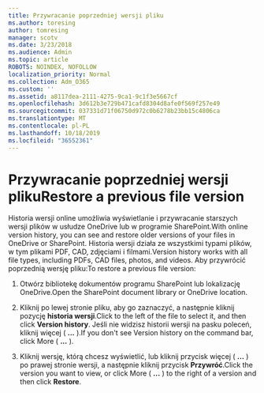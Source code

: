```yaml
---
title: Przywracanie poprzedniej wersji pliku
ms.author: toresing
author: tomresing
manager: scotv
ms.date: 3/23/2018
ms.audience: Admin
ms.topic: article
ROBOTS: NOINDEX, NOFOLLOW
localization_priority: Normal
ms.collection: Adm_O365
ms.custom: ''
ms.assetid: a8117dea-2111-4275-9ca1-9c1f3e5667cf
ms.openlocfilehash: 3d612b3e729b471cafd8304d8afe0f569f257e49
ms.sourcegitcommit: 037331d71f06750d972c0b6278b23bb15c4806ca
ms.translationtype: MT
ms.contentlocale: pl-PL
ms.lasthandoff: 10/18/2019
ms.locfileid: "36552361"
---
```

# <a name="restore-a-previous-file-version"></a><span data-ttu-id="d91e2-102">Przywracanie poprzedniej wersji pliku</span><span class="sxs-lookup"><span data-stu-id="d91e2-102">Restore a previous file version</span></span>

<span data-ttu-id="d91e2-103">Historia wersji online umożliwia wyświetlanie i przywracanie starszych wersji plików w usłudze OneDrive lub w programie SharePoint.</span><span class="sxs-lookup"><span data-stu-id="d91e2-103">With online version history, you can see and restore older versions of your files in OneDrive or SharePoint.</span></span> <span data-ttu-id="d91e2-104">Historia wersji działa ze wszystkimi typami plików, w tym plikami PDF, CAD, zdjęciami i filmami.</span><span class="sxs-lookup"><span data-stu-id="d91e2-104">Version history works with all file types, including PDFs, CAD files, photos, and videos.</span></span> <span data-ttu-id="d91e2-105">Aby przywrócić poprzednią wersję pliku:</span><span class="sxs-lookup"><span data-stu-id="d91e2-105">To restore a previous file version:</span></span>
  
1. <span data-ttu-id="d91e2-106">Otwórz bibliotekę dokumentów programu SharePoint lub lokalizację OneDrive.</span><span class="sxs-lookup"><span data-stu-id="d91e2-106">Open the SharePoint document library or OneDrive location.</span></span>
    
2. <span data-ttu-id="d91e2-107">Kliknij po lewej stronie pliku, aby go zaznaczyć, a następnie kliknij pozycję **historia wersji**.</span><span class="sxs-lookup"><span data-stu-id="d91e2-107">Click to the left of the file to select it, and then click **Version history**.</span></span> <span data-ttu-id="d91e2-108">Jeśli nie widzisz historii wersji na pasku poleceń, kliknij więcej ( **...** ).</span><span class="sxs-lookup"><span data-stu-id="d91e2-108">If you don't see Version history on the command bar, click More ( **...** ).</span></span> 
    
3. <span data-ttu-id="d91e2-109">Kliknij wersję, którą chcesz wyświetlić, lub kliknij przycisk więcej ( **...** ) po prawej stronie wersji, a następnie kliknij przycisk **Przywróć**.</span><span class="sxs-lookup"><span data-stu-id="d91e2-109">Click the version you want to view, or click More ( **...** ) to the right of a version and then click **Restore**.</span></span>
    

